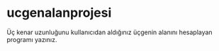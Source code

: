 # ucgenalanprojesi
Üç kenar uzunluğunu kullanıcıdan aldığınız üçgenin alanını hesaplayan programı yazınız.
